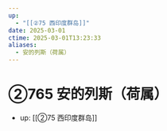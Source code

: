 ```yaml
---
up:
  - "[[②75 西印度群岛]]"
date: 2025-03-01
ctime: 2025-03-01T13:23:33
aliases:
  - 安的列斯（荷属）
---
```


# ②765 安的列斯（荷属）

- up: [[②75 西印度群岛]]
